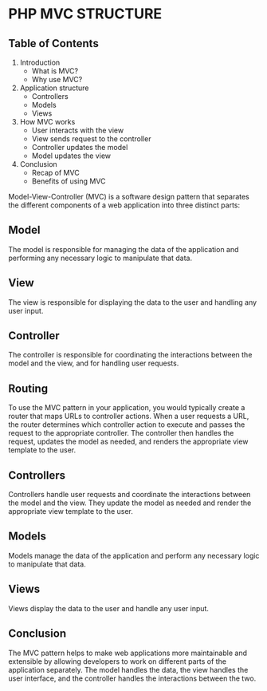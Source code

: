 # PHP MVC STRUCTURE

## Table of Contents

1. Introduction
   - What is MVC?
   - Why use MVC?
2. Application structure
   - Controllers
   - Models
   - Views
3. How MVC works
   - User interacts with the view
   - View sends request to the controller
   - Controller updates the model
   - Model updates the view
4. Conclusion
   - Recap of MVC
   - Benefits of using MVC

Model-View-Controller (MVC) is a software design pattern that separates the different components of a web application into three distinct parts:

## Model

The model is responsible for managing the data of the application and performing any necessary logic to manipulate that data.

## View

The view is responsible for displaying the data to the user and handling any user input.

## Controller

The controller is responsible for coordinating the interactions between the model and the view, and for handling user requests.

## Routing

To use the MVC pattern in your application, you would typically create a router that maps URLs to controller actions. When a user requests a URL, the router determines which controller action to execute and passes the request to the appropriate controller. The controller then handles the request, updates the model as needed, and renders the appropriate view template to the user.

## Controllers

Controllers handle user requests and coordinate the interactions between the model and the view. They update the model as needed and render the appropriate view template to the user.

## Models

Models manage the data of the application and perform any necessary logic to manipulate that data.

## Views

Views display the data to the user and handle any user input.

## Conclusion

The MVC pattern helps to make web applications more maintainable and extensible by allowing developers to work on different parts of the application separately. The model handles the data, the view handles the user interface, and the controller handles the interactions between the two.


